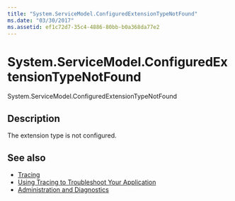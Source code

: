 ```yaml
---
title: "System.ServiceModel.ConfiguredExtensionTypeNotFound"
ms.date: "03/30/2017"
ms.assetid: ef1c72d7-35c4-4886-80bb-b0a368da77e2
---
```

# System.ServiceModel.ConfiguredExtensionTypeNotFound
System.ServiceModel.ConfiguredExtensionTypeNotFound  
  
## Description  
 The extension type is not configured.  
  
## See also
- [Tracing](../../../../../docs/framework/wcf/diagnostics/tracing/index.md)
- [Using Tracing to Troubleshoot Your Application](../../../../../docs/framework/wcf/diagnostics/tracing/using-tracing-to-troubleshoot-your-application.md)
- [Administration and Diagnostics](../../../../../docs/framework/wcf/diagnostics/index.md)
